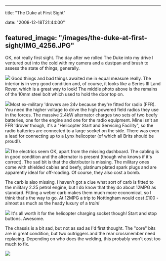 
---
title: "The Duke at First Sight"

date: "2008-12-18T21:44:00"

featured_image: "/images/the-duke-at-first-sight/IMG_4256.JPG"
---


OK, not really first sight.  The day after we rolled The Duke into my drive I ventured out into the cold with my camera and a dustpan and brush to assess the state of things, generally.

<a href="http://3.bp.blogspot.com/_62oTnOHwOSo/SUrG6s8IiWI/AAAAAAAAAB0/M2SszmJUOS8/s1600-h/IMG_4256.JPG"><img src="/images/the-duke-at-first-sight/IMG_4256.JPG"/></a>
Good things and bad things awaited me in equal measure really.  The interior is in very good condition and, of course, it looks like a Series III Land Rover, which is a great way to look!  The middle photo above is the remains of the 10mm steel bolt which used to hold the door top on.

<a href="http://2.bp.blogspot.com/_62oTnOHwOSo/SUrJKbToNxI/AAAAAAAAACU/SMh-qJeGhPk/s1600-h/IMG_4283.JPG"><img src="/images/the-duke-at-first-sight/IMG_4283.JPG"/></a>Most ex-<span>military</span> 'drovers are 24v because they're fitted for radio (<span><span>FFR</span></span>).  You need the higher voltage to drive the high powered field radios they use in the forces.  The massive 2.4kW alternator charges two sets of two beefy batteries, one for the engine and one for the radio equipment.  Mine isn't an <span><span>FFR</span></span> 'drover though, it's a "Helicopter Start and Servicing Facility", so the radio batteries are connected to a large socket on the side.  There was even a lead for connecting up to a Lynx helicopter (of which all Brits should be proud!).

<a href="http://1.bp.blogspot.com/_62oTnOHwOSo/SUrIvUWXYcI/AAAAAAAAACE/jHa8niWdlJI/s1600-h/IMG_4321.JPG"><img src="/images/the-duke-at-first-sight/IMG_4321.JPG"/></a>The electrics seem OK, <span>apart</span> from the missing dashboard.  The cabling is in good condition and the alternator is present (though who knows if it's correct).  The sad bit is that the <span>distributor</span> is missing.  The <span>military</span> ones come with shielded cables and beefy, <span>platinum</span> plated spark plugs and are apparently ideal for off-<span><span>roading</span></span>.  Of course, they also cost a bomb.

The <span><span>carb</span></span> is also missing.  I haven't got a clue what sort of <span><span>carb</span></span> is fitted to the <span>military</span> 2.25 petrol engine, but I do know that they do about 12MPG as standard.  Fitting a <span><span>weber</span></span> <span><span>carb</span></span> makes them much more economical, so I think that's the way to go.  At 12MPG a trip to Nottingham would cost £100 - almost as much as the heady luxury of a <span style="font-style: italic;">train!</span>

<a href="http://4.bp.blogspot.com/_62oTnOHwOSo/SUrOBd9mklI/AAAAAAAAACs/LllzTHvkMII/s1600-h/IMG_4320.JPG"><img src="/images/the-duke-at-first-sight/IMG_4320.JPG"/></a>
It's all worth it for the helicopter charging socket though!  Start and stop buttons.  Awesome.

The chassis is a bit sad, but not as sad as I'd first thought.  The "core" bits are in great condition, but two outriggers and the rear crossmember need replacing.  Depending on who does the welding, this probably won't cost too much to fix.

<a href="http://1.bp.blogspot.com/_62oTnOHwOSo/SUrRy2-xb2I/AAAAAAAAAC8/hDihhb08et8/s1600-h/IMG_4361.JPG"><img src="/images/the-duke-at-first-sight/IMG_4361.JPG"/></a>